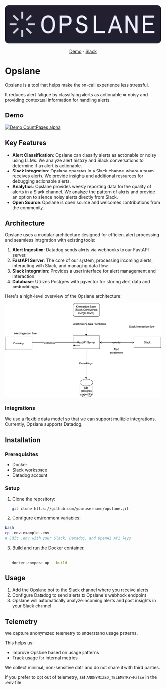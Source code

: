 
<p align="center">
  <img alt="logo" src="./assets/opslane-logo-large.png">
</p>

<p align="center">
  <a href="https://youtu.be/m_K9Dq1kZDw">Demo</a> - <a href="https://join.slack.com/t/opslanecommunity/shared_invite/zt-2ncr7a1tx-8YAdUoVHJX0qgCF31PATuA">Slack</a>
</p>

# Opslane

Opslane is a tool that helps make the on-call experience less stressful.

It reduces alert fatigue by classifying alerts as actionable or noisy and providing contextual information for handling alerts.

## Demo


[![Demo CountPages alpha](./assets/opslane-demo.gif)](https://youtu.be/m_K9Dq1kZDw)


## Key Features

- **Alert Classification**: Opslane can classify alerts as actionable or noisy using LLMs. We analyze alert history and Slack conversations to determine if an alert is actionable.
- **Slack Integration**: Opslane operates in a Slack channel where a team receives alerts. We provide insights and additional resources for debugging actionable alerts.
- **Analytics**: Opslane provides weekly reporting data for the quality of alerts in a Slack channel. We analyze the pattern of alerts and provide an option to silence noisy alerts directly from Slack.
- **Open Source**: Opslane is open source and welcomes contributions from the community.


## Architecture

Opslane uses a modular architecture designed for efficient alert processing and seamless integration with existing tools:

1. **Alert Ingestion**: Datadog sends alerts via webhooks to our FastAPI server.
3. **FastAPI Server**: The core of our system, processing incoming alerts, interacting with Slack, and managing data flow.
4. **Slack Integration**: Provides a user interface for alert management and interaction.
5. **Database**: Utilizes Postgres with pgvector for storing alert data and embeddings.

Here's a high-level overview of the Opslane architecture:

![Opslane Architecture Diagram](./assets/opslane-arch.png)

### Integrations

We use a flexible data model so that we can support multiple integrations. Currently, Opslane supports Datadog.

## Installation

### Prerequisites

- Docker
- Slack workspace
- Datadog account

### Setup

1. Clone the repository:
```bash
   git clone https://github.com/yourusername/opslane.git
```

2. Configure environment variables:

```bash
bash
cp .env.example .env
# Edit .env with your Slack, Datadog, and OpenAI API keys
```


3. Build and run the Docker container:

```bash

   docker-compose up --build

```

## Usage

1. Add the Opslane bot to the Slack channel where you receive alerts
2. Configure Datadog to send alerts to Opslane's webhook endpoint
3. Opslane will automatically analyze incoming alerts and post insights in your Slack channel


## Telemetry

We capture anonymized telemetry to understand usage patterns.

This helps us:

- Improve Opslane based on usage patterns
- Track usage for internal metrics

We collect minimal, non-sensitive data and do not share it with third parties.

If you prefer to opt out of telemetry, set `ANONYMIZED_TELEMETRY=False` in the .env file.
